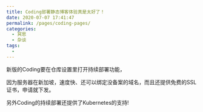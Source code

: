 ```yaml
---
title: Coding部署静态博客体验真是太好了！
date: 2020-07-07 17:41:47
permalink: /pages/coding-pages/
categories: 
  - 冥思
  - 杂谈
tags: 
  - 
---
```

新版的Coding要在仓库设置里打开持续部署功能，

因为服务器在新加坡，速度快、还可以绑定没备案的域名，而且还提供免费的SSL证书，申请就下发。

另外Coding的持续部署还提供了Kubernetes的支持!